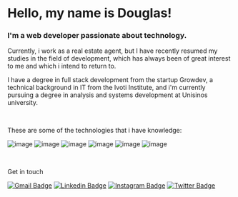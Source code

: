 # Hello, my name is Douglas!

<h3>I'm a web developer passionate about technology.</h3>
<p>Currently, i work as a real estate agent, but I have recently resumed my studies in the field of development, which has always been of great interest to me and which i intend to return to.</p>
<p>I have a degree in full stack development from the startup Growdev, a technical background in IT from the Ivoti Institute, and i'm currently pursuing a degree in analysis and systems development at Unisinos university.</p><br>
<p>These are some of the technologies that i have knowledge:</p>

![image](https://img.shields.io/badge/HTML-white?style=for-the-badge&logo=html5&logoColor=black)
![image](https://img.shields.io/badge/CSS-white?&style=for-the-badge&logo=css3&logoColor=black)
![image](https://img.shields.io/badge/JavaScript-white?style=for-the-badge&logo=javascript&logoColor=black)
![image](https://img.shields.io/badge/TypeScript-white?style=for-the-badge&logo=typescript&logoColor=black)
![image](https://img.shields.io/badge/React-white?style=for-the-badge&logo=react&logoColor=black)
![image](https://img.shields.io/badge/Node.js-white?style=for-the-badge&logo=node.js&logoColor=black)


<br><p>Get in touch</p>

[![Gmail Badge](	https://img.shields.io/badge/Gmail-0e1116?style=for-the-badge&logo=gmail&logoColor=white)](mailto:douglaswdhein@gmail.com)
[![Linkedin Badge](https://img.shields.io/badge/LinkedIn-0e1116?style=for-the-badge&logo=linkedin&logoColor=white)](https://www.linkedin.com/in/douglas-dhein-08359227a/) 
[![Instagram Badge](https://img.shields.io/badge/Instagram-0e1116?style=for-the-badge&logo=instagram&logoColor=white)](https://instagram.com/douglasdhein)
[![Twitter Badge](https://img.shields.io/badge/Twitter-0e1116?style=for-the-badge&logo=twitter&logoColor=white)](https://twitter.com/douglasdhein) 









